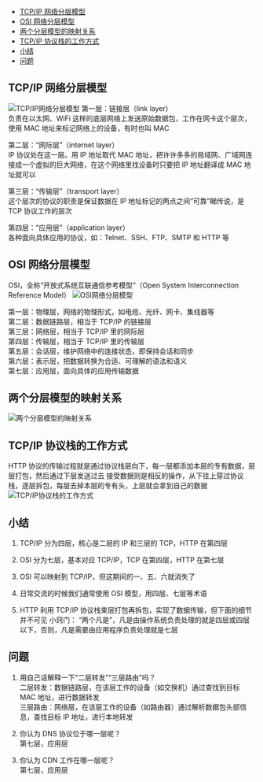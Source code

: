 <!-- TOC -->

- [TCP/IP 网络分层模型](#tcpip-网络分层模型)
- [OSI 网络分层模型](#osi-网络分层模型)
- [两个分层模型的映射关系](#两个分层模型的映射关系)
- [TCP/IP 协议栈的工作方式](#tcpip-协议栈的工作方式)
- [小结](#小结)
- [问题](#问题)

<!-- /TOC -->

## TCP/IP 网络分层模型

![TCP/IP网络分层模型](http://ww1.sinaimg.cn/large/68307314gy1geqlkw0gc8j22bc1aptcj.jpg)
第一层：链接层（link layer）  
负责在以太网、WiFi 这样的底层网络上发送原始数据包，工作在网卡这个层次，使用 MAC 地址来标记网络上的设备，有时也叫 MAC

第二层：“网际层”（internet layer）  
IP 协议处在这一层。用 IP 地址取代 MAC 地址，把许许多多的局域网、广域网连接成一个虚拟的巨大网络，在这个网络里找设备时只要把 IP 地址翻译成 MAC 地址就可以

第三层：“传输层”（transport layer）  
这个层次的协议的职责是保证数据在 IP 地址标记的两点之间“可靠”睇传说，是 TCP 协议工作的层次

第四层：“应用层”（application layer）  
各种面向具体应用的协议，如：Telnet、SSH、FTP、SMTP 和 HTTP 等

## OSI 网络分层模型

OSI，全称“开放式系统互联通信参考模型”（Open System Interconnection Reference Model）
![OSI网络分层模型](http://ww1.sinaimg.cn/large/68307314gy1geqm2xe6y3j22bc1apdld.jpg)

第一层：物理层，网络的物理形式，如电缆、光纤、网卡、集线器等  
第二层：数据链路层，相当于 TCP/IP 的链接层  
第三层：网络层，相当于 TCP/IP 里的网际层  
第四层：传输层，相当于 TCP/IP 里的传输层  
第五层：会话层，维护网络中的连接状态，即保持会话和同步  
第六层：表示层，把数据转换为合适、可理解的语法和语义  
第七层：应用层，面向具体的应用传输数据

## 两个分层模型的映射关系

![两个分层模型的映射关系](http://ww1.sinaimg.cn/large/68307314gy1geqm9hntg9j22bc1apdog.jpg)

## TCP/IP 协议栈的工作方式

HTTP 协议的传输过程就是通过协议栈层向下，每一层都添加本层的专有数据，层层打包，然后通过下层发送过去
接受数据则是相反的操作，从下往上穿过协议栈，逐层拆包，每层去掉本层的专有头，上层就会拿到自己的数据
![TCP/IP协议栈的工作方式](http://ww1.sinaimg.cn/large/68307314gy1geqoai6txnj22bc1apgqr.jpg)

## 小结

1. TCP/IP 分为四层，核心是二层的 IP 和三层的 TCP，HTTP 在第四层

2. OSI 分为七层，基本对应 TCP/IP，TCP 在第四层，HTTP 在第七层

3. OSI 可以映射到 TCP/IP，但这期间的一、五、六就消失了

4. 日常交流的时候我们通常使用 OSI 模型，用四层、七层等术语

5. HTTP 利用 TCP/IP 协议栈束层打包再拆包，实现了数据传输，但下面的细节并不可见
   小窍门：
   “两个凡是”，凡是由操作系统负责处理的就是四层或四层以下，否则，凡是需要由应用程序负责处理就是七层

## 问题

1. 用自己话解释一下“二层转发”“三层路由”吗？  
   二层转发：数据链路层，在该层工作的设备（如交换机）通过查找到目标 MAC 地址，进行数据转发  
   三层路由：网络层，在该层工作的设备（如路由器）通过解析数据包头部信息，查找目标 IP 地址，进行本地转发

2. 你认为 DNS 协议位于哪一层呢？  
   第七层，应用层

3. 你认为 CDN 工作在哪一层呢？  
   第七层，应用层
